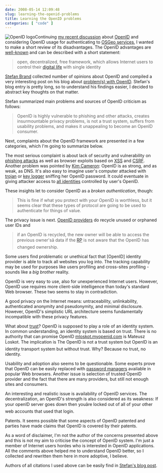 ```yaml
---
date: 2008-05-14 12:09:48
slug: learning-the-openid-problems
title: Learning the OpenID problems
categories: [ "code" ]
---
```


![OpenID logo](/images/logos/openid-logo.png)Continuing [my recent discussion](/2008/05/11/openid-conquers-communities/) about [OpenID](http://openid.net/) and considering OpenID usage for authenticating to [OSGeo services](http://wiki.osgeo.org/wiki/OpenID), I wanted to make a short review of its disadvantages. The OpenID advantages are [well-known](http://en.wikipedia.org/wiki/OpenID) and can be described with a short statement:



> open, decentralized, free framework, which allows Internet users to control their [digital life](http://en.wikipedia.org/wiki/Digital_identity) with single identity








[Stefan Brand](http://idcorner.org) collected number of opinions about OpenID and compiled a very interesting post on his blog about [problem(s) with OpenID](http://idcorner.org/2007/08/22/the-problems-with-openid/). Stefan's blog entry is pretty long, so to understand his findings easier, I decided to abstract key thoughts on that matter.





Stefan summarized main problems and sources of OpenID criticism as follows: 



> OpenID is highly vulnerable to phishing and other attacks, creates insurmountable privacy problems, is not a trust system, suffers from usability problems, and makes it unappealing to become an OpenID consumer.



Next, complaints about the OpenID framework are presented in a few categories, which I'm going to summarize below.





The most serious complaint is about lack of security and vulnerability on [phishing attacks](http://en.wikipedia.org/wiki/Phishing) as well as browser exploits based on [XSS](http://en.wikipedia.org/wiki/Cross-site_scripting) and [CSRF](http://en.wikipedia.org/wiki/Cross-site_request_forgery). Another problem was pointed by [Kim Cameron](http://www.identityblog.com/?p=685): OpenID is as strong, and as weak, as DNS. It's also easy to imagine user's computer attacked with [trojan](http://en.wikipedia.org/wiki/Trojan_horse_%28computing%29) or [key logger](http://en.wikipedia.org/wiki/Keystroke_logging) sniffing her OpenID password. It could eventuate in giving attacker access to [all identities](http://en.wikipedia.org/wiki/Online_identity) controlled by user's OpenID.





These insights let to consider OpenID as a _broken authentication_, though: 



> This is fine if what you protect with your OpenID is worthless, but it seems clear that these types of protocol are going to be used to authenticate for things of value.








The privacy issue is next. [OpenID providers](http://wiki.openid.net/Reputation#Terminology) do recycle unused or orphaned user IDs and 



> if an OpenID is recycled, the new owner will be able to access the previous owner'sâ data if the [RP](http://wiki.openid.net/Reputation#Terminology) is not aware that the OpenID has changed ownership.



Some users find problematic or unethical fact that [OpenID] identity provider is able to track all websites you log into. The tracking capability may be used for purposes like users profiling and cross-sites profiling - sounds like a _big brother_ reality.





OpenID is very easy to use, also for unexperienced Internet users. However, OpenID use requires more client-side intelligence than today's standard Web browser. These two seems to stay in contradiction.





A good privacy on the Internet means: untraceability, unlinkability, authenticated anonymity and pseudonymity, and minimal disclosure. However, OpenID's simplistic URL architecture seems fundamentally incompatible with these privacy features.





What about [trust](http://en.wikipedia.org/wiki/Trusted_system)? OpenID is supposed to play a role of an identity system. In common understanding, an identity system is based on trust. There is no authority that can promise OpenID [mloskot.myopenid.com](http://mloskot.myopenid.com/) is Mateusz Ĺoskot. The implication is The OpenID is not a trust system but OpenID is an identity transport system but without trust. Why? Because no trust, no identity.





Usability and adoption also seems to be questionable. Some experts prove that OpenID can be easily replaced with [password managers](http://en.wikipedia.org/wiki/Password_manager) available in popular Web browsers. Another issue is selection of trusted OpenID provider and the fact that there are many providers, but still not enough sites and consumers.





An interesting and realistic issue is availability of OpenID services. The decentralization, an OpenID's strength is also considered as its weakness: If your openID server goes down then youâre locked out of all of your other web accounts that used that login.



Patents. It seems possible that some aspects of OpenID patented and parties have made claims that OpenID is covered by their patents.





As a word of disclaimer, I'm not the author of the concerns presented above and this is not my aim to criticise the concept of OpenID system. I'm just a member of Internet users hordes who is interested in OpenID applications. All the comments above helped me to understand OpenID better, so I collected and rewritten them here in more adoptive, I believe.





Authors of all citations I used above can be easily find in [Stefan's blog post](http://www.idcorner.org/?p=161).
